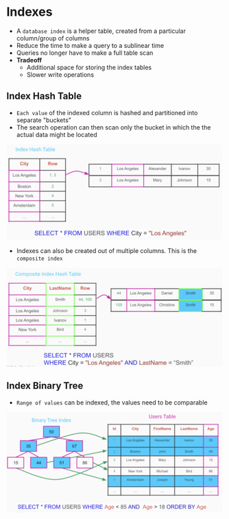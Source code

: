 # Indexes

- A `database index` is a helper table, created from a particular column/group of columns
- Reduce the time to make a query to a sublinear time
- Queries no longer have to make a full table scan
- **Tradeoff**
  - Additional space for storing the index tables
  - Slower write operations

## Index Hash Table

- `Each value` of the indexed column is hashed and partitioned into separate "buckets"
- The search operation can then scan only the bucket in which the the actual data might be located

![Index Hash Table](images/index-hash-table.png)

- Indexes can also be created out of multiple columns. This is the `composite index`

![Index Hash Table Composite](images/index-hash-table-composite.png)

## Index Binary Tree

- `Range of values` can be indexed, the values need to be comparable

![Index Binary Tree](images/index-binary-tree.png)
